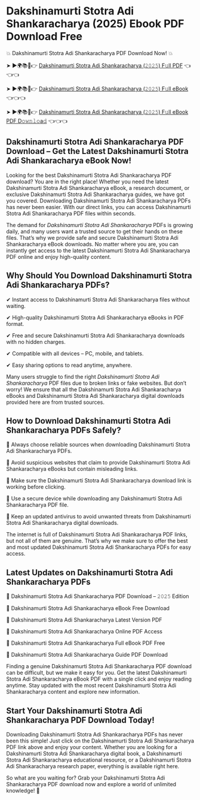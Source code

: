 # Dakshinamurti Stotra Adi Shankaracharya (2025) Ebook PDF Download Free

💥 Dakshinamurti Stotra Adi Shankaracharya PDF Download Now! 💥

➤ ►🌍📚📱👉 [Dakshinamurti Stotra Adi Shankaracharya (𝟸𝟶𝟸𝟻) F𝚞ll PDF](https://getpdf.xyz/dakshinamurti-stotra-adi-shankaracharya) 👈👈👈


➤ ►🌍📚📱👉 [Dakshinamurti Stotra Adi Shankaracharya (𝟸𝟶𝟸𝟻) F𝚞ll eBook](https://getpdf.xyz/dakshinamurti-stotra-adi-shankaracharya) 👈👈👈


➤ ►🌍📚📱👉 [Dakshinamurti Stotra Adi Shankaracharya (𝟸𝟶𝟸𝟻) F𝚞ll eBook PDF D𝚘𝚠𝚗𝚕𝚘a𝚍](https://getpdf.xyz/dakshinamurti-stotra-adi-shankaracharya) 👈👈👈


## Dakshinamurti Stotra Adi Shankaracharya PDF Download – Get the Latest Dakshinamurti Stotra Adi Shankaracharya eBook Now!

Looking for the best Dakshinamurti Stotra Adi Shankaracharya PDF download? You are in the right place! Whether you need the latest Dakshinamurti Stotra Adi Shankaracharya eBook, a research document, or exclusive Dakshinamurti Stotra Adi Shankaracharya guides, we have got you covered. Downloading Dakshinamurti Stotra Adi Shankaracharya PDFs has never been easier. With our direct links, you can access Dakshinamurti Stotra Adi Shankaracharya PDF files within seconds.

The demand for *Dakshinamurti Stotra Adi Shankaracharya* PDFs is growing daily, and many users want a trusted source to get their hands on these files. That’s why we provide safe and secure Dakshinamurti Stotra Adi Shankaracharya eBook downloads. No matter where you are, you can instantly get access to the latest Dakshinamurti Stotra Adi Shankaracharya PDF online and enjoy high-quality content.

## Why Should You Download Dakshinamurti Stotra Adi Shankaracharya PDFs?

✔ Instant access to Dakshinamurti Stotra Adi Shankaracharya files without waiting.

✔ High-quality Dakshinamurti Stotra Adi Shankaracharya eBooks in PDF format.

✔ Free and secure Dakshinamurti Stotra Adi Shankaracharya downloads with no hidden charges.

✔ Compatible with all devices – PC, mobile, and tablets.

✔ Easy sharing options to read anytime, anywhere.

Many users struggle to find the right *Dakshinamurti Stotra Adi Shankaracharya* PDF files due to broken links or fake websites. But don’t worry! We ensure that all the Dakshinamurti Stotra Adi Shankaracharya eBooks and Dakshinamurti Stotra Adi Shankaracharya digital downloads provided here are from trusted sources.

## How to Download Dakshinamurti Stotra Adi Shankaracharya PDFs Safely?

📌 Always choose reliable sources when downloading Dakshinamurti Stotra Adi Shankaracharya PDFs.

📌 Avoid suspicious websites that claim to provide Dakshinamurti Stotra Adi Shankaracharya eBooks but contain misleading links.

📌 Make sure the Dakshinamurti Stotra Adi Shankaracharya download link is working before clicking.

📌 Use a secure device while downloading any Dakshinamurti Stotra Adi Shankaracharya PDF file.

📌 Keep an updated antivirus to avoid unwanted threats from Dakshinamurti Stotra Adi Shankaracharya digital downloads.

The internet is full of Dakshinamurti Stotra Adi Shankaracharya PDF links, but not all of them are genuine. That’s why we make sure to offer the best and most updated Dakshinamurti Stotra Adi Shankaracharya PDFs for easy access.

## Latest Updates on Dakshinamurti Stotra Adi Shankaracharya PDFs

🔹 Dakshinamurti Stotra Adi Shankaracharya PDF Download – 𝟸𝟶𝟸𝟻 Edition

🔹 Dakshinamurti Stotra Adi Shankaracharya eBook Free Download

🔹 Dakshinamurti Stotra Adi Shankaracharya Latest Version PDF

🔹 Dakshinamurti Stotra Adi Shankaracharya Online PDF Access

🔹 Dakshinamurti Stotra Adi Shankaracharya Full eBook PDF Free

🔹 Dakshinamurti Stotra Adi Shankaracharya Guide PDF Download

Finding a genuine Dakshinamurti Stotra Adi Shankaracharya PDF download can be difficult, but we make it easy for you. Get the latest Dakshinamurti Stotra Adi Shankaracharya eBook PDF with a single click and enjoy reading anytime. Stay updated with the most recent Dakshinamurti Stotra Adi Shankaracharya content and explore new information.

## Start Your Dakshinamurti Stotra Adi Shankaracharya PDF Download Today!

Downloading Dakshinamurti Stotra Adi Shankaracharya PDFs has never been this simple! Just click on the Dakshinamurti Stotra Adi Shankaracharya PDF link above and enjoy your content. Whether you are looking for a Dakshinamurti Stotra Adi Shankaracharya digital book, a Dakshinamurti Stotra Adi Shankaracharya educational resource, or a Dakshinamurti Stotra Adi Shankaracharya research paper, everything is available right here.

So what are you waiting for? Grab your Dakshinamurti Stotra Adi Shankaracharya PDF download now and explore a world of unlimited knowledge! 🚀